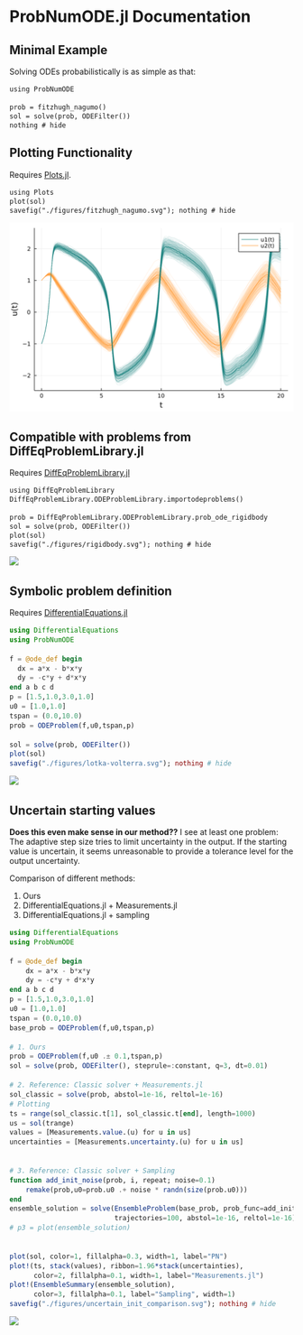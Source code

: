 # ProbNumODE.jl Documentation


## Minimal Example
Solving ODEs probabilistically is as simple as that:
```@example 1
using ProbNumODE

prob = fitzhugh_nagumo()
sol = solve(prob, ODEFilter())
nothing # hide
```


## Plotting Functionality
Requires [Plots.jl](https://github.com/JuliaPlots/Plots.jl).
```@example 1
using Plots
plot(sol)
savefig("./figures/fitzhugh_nagumo.svg"); nothing # hide
```
![](./figures/fitzhugh_nagumo.svg)


## Compatible with problems from DiffEqProblemLibrary.jl
Requires [DiffEqProblemLibrary.jl](https://github.com/SciML/DiffEqProblemLibrary.jl)
```@example 2
using DiffEqProblemLibrary
DiffEqProblemLibrary.ODEProblemLibrary.importodeproblems()

prob = DiffEqProblemLibrary.ODEProblemLibrary.prob_ode_rigidbody
sol = solve(prob, ODEFilter())
plot(sol)
savefig("./figures/rigidbody.svg"); nothing # hide
```
![](./figures/rigidbody.svg)


## Symbolic problem definition
Requires [DifferentialEquations.jl](https://docs.sciml.ai/stable/)
```julia
using DifferentialEquations
using ProbNumODE

f = @ode_def begin
  dx = a*x - b*x*y
  dy = -c*y + d*x*y
end a b c d
p = [1.5,1.0,3.0,1.0]
u0 = [1.0,1.0]
tspan = (0.0,10.0)
prob = ODEProblem(f,u0,tspan,p)

sol = solve(prob, ODEFilter())
plot(sol)
savefig("./figures/lotka-volterra.svg"); nothing # hide
```
![](./figures/lotka-volterra.svg)


## Uncertain starting values
**Does this even make sense in our method??**
I see at least one problem: The adaptive step size tries to limit uncertainty in the output.
If the starting value is uncertain, it seems unreasonable to provide a tolerance level for the output uncertainty.

Comparison of different methods:
1. Ours
2. DifferentialEquations.jl + Measurements.jl
3. DifferentialEquations.jl + sampling

```julia
using DifferentialEquations
using ProbNumODE

f = @ode_def begin
    dx = a*x - b*x*y
    dy = -c*y + d*x*y
end a b c d
p = [1.5,1.0,3.0,1.0]
u0 = [1.0,1.0]
tspan = (0.0,10.0)
base_prob = ODEProblem(f,u0,tspan,p)

# 1. Ours
prob = ODEProblem(f,u0 .± 0.1,tspan,p)
sol = solve(prob, ODEFilter(), steprule=:constant, q=3, dt=0.01)

# 2. Reference: Classic solver + Measurements.jl
sol_classic = solve(prob, abstol=1e-16, reltol=1e-16)
# Plotting
ts = range(sol_classic.t[1], sol_classic.t[end], length=1000)
us = sol(trange)
values = [Measurements.value.(u) for u in us]
uncertainties = [Measurements.uncertainty.(u) for u in us]


# 3. Reference: Classic solver + Sampling
function add_init_noise(prob, i, repeat; noise=0.1)
    remake(prob,u0=prob.u0 .+ noise * randn(size(prob.u0)))
end
ensemble_solution = solve(EnsembleProblem(base_prob, prob_func=add_init_noise),
                          trajectories=100, abstol=1e-16, reltol=1e-16)
# p3 = plot(ensemble_solution)


plot(sol, color=1, fillalpha=0.3, width=1, label="PN")
plot!(ts, stack(values), ribbon=1.96*stack(uncertainties),
      color=2, fillalpha=0.1, width=1, label="Measurements.jl")
plot!(EnsembleSummary(ensemble_solution),
      color=3, fillalpha=0.1, label="Sampling", width=1)
savefig("./figures/uncertain_init_comparison.svg"); nothing # hide
```
![](./figures/uncertain_init_comparison.svg)
